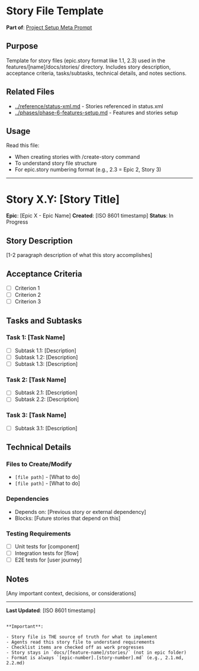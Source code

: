 # Story File Template

**Part of**: [Project Setup Meta Prompt](../project-setup-meta-prompt.md)

## Purpose

Template for story files (epic.story format like 1.1, 2.3) used in the features/[name]/docs/stories/ directory. Includes story description, acceptance criteria, tasks/subtasks, technical details, and notes sections.

## Related Files

- [../reference/status-xml.md](../reference/status-xml.md) - Stories referenced in status.xml
- [../phases/phase-6-features-setup.md](../phases/phase-6-features-setup.md) - Features and stories setup

## Usage

Read this file:
- When creating stories with /create-story command
- To understand story file structure
- For epic.story numbering format (e.g., 2.3 = Epic 2, Story 3)

---

# Story X.Y: [Story Title]

**Epic**: [Epic X - Epic Name]
**Created**: [ISO 8601 timestamp]
**Status**: In Progress

## Story Description

[1-2 paragraph description of what this story accomplishes]

## Acceptance Criteria

- [ ] Criterion 1
- [ ] Criterion 2
- [ ] Criterion 3

## Tasks and Subtasks

### Task 1: [Task Name]

- [ ] Subtask 1.1: [Description]
- [ ] Subtask 1.2: [Description]
- [ ] Subtask 1.3: [Description]

### Task 2: [Task Name]

- [ ] Subtask 2.1: [Description]
- [ ] Subtask 2.2: [Description]

### Task 3: [Task Name]

- [ ] Subtask 3.1: [Description]

## Technical Details

### Files to Create/Modify

- `[file path]` - [What to do]
- `[file path]` - [What to do]

### Dependencies

- Depends on: [Previous story or external dependency]
- Blocks: [Future stories that depend on this]

### Testing Requirements

- [ ] Unit tests for [component]
- [ ] Integration tests for [flow]
- [ ] E2E tests for [user journey]

## Notes

[Any important context, decisions, or considerations]

---

**Last Updated**: [ISO 8601 timestamp]
```

**Important**:

- Story file is THE source of truth for what to implement
- Agents read this story file to understand requirements
- Checklist items are checked off as work progresses
- Story stays in `docs/[feature-name]/stories/` (not in epic folder)
- Format is always `[epic-number].[story-number].md` (e.g., 2.1.md, 2.2.md)
